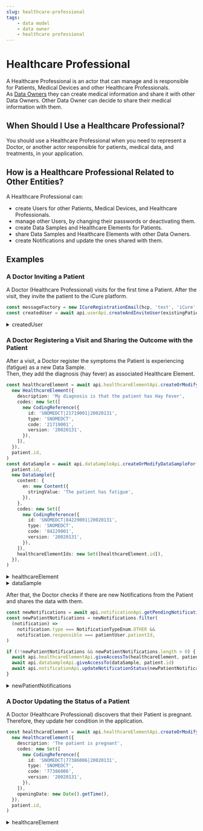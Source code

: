 ```yaml
---
slug: healthcare-professional
tags:
    - data model
    - data owner
    - healthcare professional
---
```

# Healthcare Professional

A Healthcare Professional is an actor that can manage and is responsible for Patients, Medical Devices and other 
Healthcare Professionals.  
As [Data Owners](/sdks/glossary#data-owner) they can create medical information and share it with other Data Owners.
Other Data Owner can decide to share their medical information with them.

## When Should I Use a Healthcare Professional?

You should use a Healthcare Professional when you need to represent a Doctor, or another actor responsible for patients,
medical data, and treatments, in your application.

## How is a Healthcare Professional Related to Other Entities?

A Healthcare Professional can:
- create Users for other Patients, Medical Devices, and Healthcare Professionals.  
- manage other Users, by changing their passwords or deactivating them.  
- create Data Samples and Healthcare Elements for Patients.  
- share Data Samples and Healthcare Elements with other Data Owners.  
- create Notifications and  update the ones shared with them.

## Examples

### A Doctor Inviting a Patient

A Doctor (Healthcare Professional) visits for the first time a Patient. After the visit, they invite the patient
to the iCure platform.

<!-- file://code-samples/explanation/doctor-invites-a-patient/index.mts snippet:doctor invites user-->
```typescript
const messageFactory = new ICureRegistrationEmail(hcp, 'test', 'iCure', existingPatient)
const createdUser = await api.userApi.createAndInviteUser(existingPatient, messageFactory)
```
<!-- output://code-samples/explanation/doctor-invites-a-patient/createdUser.txt -->
<details>
<summary>createdUser</summary>

```json
{
  "id": "9ec1e44b-9f52-4102-bd0f-a7952898802f",
  "rev": "1-6d74940885b8204278839e22bd9bfef3",
  "created": 1680075173802,
  "name": "55447a33@icure.com",
  "login": "55447a33@icure.com",
  "groupId": "ic-e2etest-medtech-docs",
  "patientId": "e6b0e080-37de-4a18-9821-1b66657b9037",
  "email": "55447a33@icure.com",
  "properties": {},
  "roles": {},
  "sharingDataWith": {},
  "authenticationTokens": {}
}
```
</details>

### A Doctor Registering a Visit and Sharing the Outcome with the Patient

After a visit, a Doctor register the symptoms the Patient is experiencing (fatigue) as a new Data Sample.  
Then, they add the diagnosis (hay fever) as associated Healthcare Element.

<!-- file://code-samples/explanation/doctor-shares-data-with-patient/index.mts snippet:doctor shares medical data-->
```typescript
const healthcareElement = await api.healthcareElementApi.createOrModifyHealthcareElement(
  new HealthcareElement({
    description: 'My diagnosis is that the patient has Hay Fever',
    codes: new Set([
      new CodingReference({
        id: 'SNOMEDCT|21719001|20020131',
        type: 'SNOMEDCT',
        code: '21719001',
        version: '20020131',
      }),
    ]),
  }),
  patient.id,
)
const dataSample = await api.dataSampleApi.createOrModifyDataSampleFor(
  patient.id,
  new DataSample({
    content: {
      en: new Content({
        stringValue: 'The patient has fatigue',
      }),
    },
    codes: new Set([
      new CodingReference({
        id: 'SNOMEDCT|84229001|20020131',
        type: 'SNOMEDCT',
        code: '84229001',
        version: '20020131',
      }),
    ]),
    healthcareElementIds: new Set([healthcareElement.id]),
  }),
)
```
<!-- output://code-samples/explanation/doctor-shares-data-with-patient/healthcareElement.txt -->
<details>
<summary>healthcareElement</summary>

```json
{
  "id": "88eebad0-dca1-4559-bc85-734c239dffd7",
  "rev": "1-a901a3df1e640b8eee670970958a6b0e",
  "created": 1680075181829,
  "modified": 1680075181829,
  "author": "7b9f5cc1-b2d9-4ab0-8052-5ff8c42fa241",
  "responsible": "2275c045-7c0c-4fa8-8f1c-83f6ad75ad65",
  "healthcareElementId": "88eebad0-dca1-4559-bc85-734c239dffd7",
  "valueDate": 20230329073301,
  "openingDate": 20230329073301,
  "description": "My diagnosis is that the patient has Hay Fever",
  "identifiers": [],
  "codes": {},
  "labels": {},
  "systemMetaData": {
    "secretForeignKeys": [
      "ce1568d1-d1d5-4c0a-b05b-18efed77163d"
    ],
    "cryptedForeignKeys": {
      "2275c045-7c0c-4fa8-8f1c-83f6ad75ad65": {}
    },
    "delegations": {
      "2275c045-7c0c-4fa8-8f1c-83f6ad75ad65": {}
    },
    "encryptionKeys": {
      "2275c045-7c0c-4fa8-8f1c-83f6ad75ad65": {}
    },
    "encryptedSelf": "sRX1dynPOS7u5axsDZsru1abWAjpGy+lg2AvNmWg1aSNS8Rig+cz2j5FwXPzXSqY+71QiBQZeORBD3yN3XVyeOdoSyq/3K5U08wkT6pglEA="
  }
}
```
</details>

<!-- output://code-samples/explanation/doctor-shares-data-with-patient/dataSample.txt -->
<details>
<summary>dataSample</summary>

```json
{
  "id": "1f048e92-b619-4cb7-9784-41074666da25",
  "qualifiedLinks": {},
  "batchId": "0028e54a-b674-418e-982f-0c978f0d3d17",
  "index": 0,
  "valueDate": 20230329073302,
  "openingDate": 20230329073302,
  "created": 1680075182305,
  "modified": 1680075182305,
  "author": "7b9f5cc1-b2d9-4ab0-8052-5ff8c42fa241",
  "responsible": "2275c045-7c0c-4fa8-8f1c-83f6ad75ad65",
  "identifiers": [],
  "healthcareElementIds": {},
  "canvasesIds": {},
  "content": {
    "en": {
      "stringValue": "The patient has fatigue",
      "compoundValue": [],
      "ratio": [],
      "range": []
    }
  },
  "codes": {},
  "labels": {},
  "systemMetaData": {
    "secretForeignKeys": [
      "ce1568d1-d1d5-4c0a-b05b-18efed77163d"
    ],
    "cryptedForeignKeys": {
      "2275c045-7c0c-4fa8-8f1c-83f6ad75ad65": {}
    },
    "delegations": {
      "2275c045-7c0c-4fa8-8f1c-83f6ad75ad65": {}
    },
    "encryptionKeys": {
      "2275c045-7c0c-4fa8-8f1c-83f6ad75ad65": {}
    }
  }
}
```
</details>

After that, the Doctor checks if there are new Notifications from the Patient and shares the data with them.

<!-- file://code-samples/explanation/doctor-shares-data-with-patient/index.mts snippet:doctor receives notification-->
```typescript
const newNotifications = await api.notificationApi.getPendingNotificationsAfter()
const newPatientNotifications = newNotifications.filter(
  (notification) =>
    notification.type === NotificationTypeEnum.OTHER &&
    notification.responsible === patientUser.patientId,
)

if (!!newPatientNotifications && newPatientNotifications.length > 0) {
  await api.healthcareElementApi.giveAccessTo(healthcareElement, patient.id)
  await api.dataSampleApi.giveAccessTo(dataSample, patient.id)
  await api.notificationApi.updateNotificationStatus(newPatientNotifications[0], 'completed')
}
```
<!-- output://code-samples/explanation/doctor-shares-data-with-patient/newPatientNotifications.txt -->
<details>
<summary>newPatientNotifications</summary>

```text
[
  {
    "id": "90e059a7-2f5c-4bff-a0e4-8d9545735fc8",
    "rev": "1-ebf3839e7858b3c40cf7722d3fd6ac2b",
    "created": 1680075182795,
    "modified": 1680075182795,
    "author": "68a4f7d3-aa5d-43ff-95a1-ba14675397ca",
    "responsible": "3238dd4f-be09-4375-bb5b-0bf9d737ac94",
    "status": "completed",
    "identifiers": [],
    "properties": [],
    "type": "OTHER",
    "systemMetaData": {
      "secretForeignKeys": [],
      "cryptedForeignKeys": {},
      "delegations": {
        "3238dd4f-be09-4375-bb5b-0bf9d737ac94": {},
        "2275c045-7c0c-4fa8-8f1c-83f6ad75ad65": {}
      },
      "encryptionKeys": {
        "3238dd4f-be09-4375-bb5b-0bf9d737ac94": {},
        "2275c045-7c0c-4fa8-8f1c-83f6ad75ad65": {}
      }
    }
  }
]
```
</details>

### A Doctor Updating the Status of a Patient

A Doctor (Healthcare Professional) discovers that their Patient is pregnant. Therefore, they update her condition in the
application.

<!-- file://code-samples/explanation/doctor-creates-he/index.mts snippet:doctor can create HE-->
```typescript
const healthcareElement = await api.healthcareElementApi.createOrModifyHealthcareElement(
  new HealthcareElement({
    description: 'The patient is pregnant',
    codes: new Set([
      new CodingReference({
        id: 'SNOMEDCT|77386006|20020131',
        type: 'SNOMEDCT',
        code: '77386006',
        version: '20020131',
      }),
    ]),
    openingDate: new Date().getTime(),
  }),
  patient.id,
)
```
<!-- output://code-samples/explanation/doctor-creates-he/healthcareElement.txt -->
<details>
<summary>healthcareElement</summary>

```json
{
  "id": "06bdea2b-f5b4-42b5-b6fd-1050d052bee4",
  "rev": "1-e3df7a309a7ee746e609a4809b968e9b",
  "created": 1680075172334,
  "modified": 1680075172334,
  "author": "f7ec463c-44b4-414e-9e7f-f2cc0967cc01",
  "responsible": "b16baab3-b6a3-42a0-b4b5-8dc8e00cc806",
  "healthcareElementId": "06bdea2b-f5b4-42b5-b6fd-1050d052bee4",
  "valueDate": 20230329073252,
  "openingDate": 1680075171966,
  "description": "The patient is pregnant",
  "identifiers": [],
  "codes": {},
  "labels": {},
  "systemMetaData": {
    "secretForeignKeys": [
      "4742a08d-bbc1-4ed1-a758-f0a605529bf1"
    ],
    "cryptedForeignKeys": {
      "b16baab3-b6a3-42a0-b4b5-8dc8e00cc806": {}
    },
    "delegations": {
      "b16baab3-b6a3-42a0-b4b5-8dc8e00cc806": {}
    },
    "encryptionKeys": {
      "b16baab3-b6a3-42a0-b4b5-8dc8e00cc806": {}
    },
    "encryptedSelf": "74BmMM6YXhGYHsVuwcV8b0qFgS2kfSZy8i5dgwHgsOGwt4iM+LKbRVOs7OsNKYDgxG4EBa8QilBytMHMB9JK2A=="
  }
}
```
</details>
